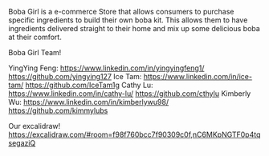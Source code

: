 Boba Girl is a e-commerce Store that allows consumers to purchase specific ingredients to build their own boba kit.
This allows them to have ingredients delivered straight to their home and mix up some delicious boba at their comfort.

Boba Girl Team!

YingYing Feng: https://www.linkedin.com/in/yingyingfeng1/
               https://github.com/yingying127
Ice Tam: https://www.linkedin.com/in/ice-tam/ 
         https://github.com/IceTam1g
Cathy Lu: https://www.linkedin.com/in/cathy-lu/
          https://github.com/cthylu
Kimberly Wu: https://www.linkedin.com/in/kimberlywu98/
             https://github.com/kimmylubs


Our excalidraw!
https://excalidraw.com/#room=f98f760bcc7f90309c0f,nC6MKpNGTF0p4tqsegaziQ